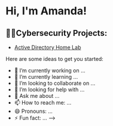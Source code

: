 <h1>Hi, I'm Amanda! 

<h2>👨‍💻Cybersecurity Projects:</h2>


  - [Active Directory Home Lab](https://github.com/joshmadakor1/Algorithms-Practice)



Here are some ideas to get you started:

- 🔭 I’m currently working on ...
- 🌱 I’m currently learning ...
- 👯 I’m looking to collaborate on ...
- 🤔 I’m looking for help with ...
- 💬 Ask me about ...
- 📫 How to reach me: ...
- 😄 Pronouns: ...
- ⚡ Fun fact: ...
-->

